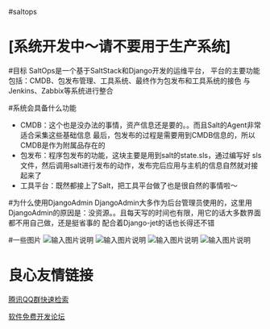 #saltops

# [系统开发中～请不要用于生产系统] 

#目标
SaltOps是一个基于SaltStack和Django开发的运维平台，
平台的主要功能包括：CMDB、包发布管理、工具系统、最终作为包发布和工具系统的接色
与Jenkins、Zabbix等系统进行整合

#系统会具备什么功能

* CMDB：这个也是没办法的事情，资产信息还是要的。。而且Salt的Agent非常适合采集这些基础信息
最后，包发布的过程是需要用到CMDB信息的，所以CMDB是作为附属品存在的
* 包发布：程序包发布的功能，这块主要是用到salt的state.sls，通过编写好
sls文件，然后调用salt进行发布的动作，发布完后应用与主机的信息自然就对接起来了
* 工具平台：既然都接上了Salt，把工具平台做了也是很自然的事情啦～

#为什么使用DjangoAdmin
DjangoAdmin大多作为后台管理员使用的，这里用DjangoAdmin的原因是：没资源。。且每天写的时间也有限，用它的话大多数界面都不用自己做，还是挺省事的
配合着Django-jet的话也长得还不错

#一些图片
![输入图片说明](http://git.oschina.net/uploads/images/2017/0123/103726_0f841e0b_8819.png "在这里输入图片标题")
![输入图片说明](http://git.oschina.net/uploads/images/2017/0123/103734_49fb795f_8819.png "在这里输入图片标题")
![输入图片说明](http://git.oschina.net/uploads/images/2017/0123/103741_6e9bca49_8819.png "在这里输入图片标题")
![输入图片说明](http://git.oschina.net/uploads/images/2017/0123/103747_1cbe3394_8819.png "在这里输入图片标题")



 # 良心友情链接

[腾讯QQ群快速检索](http://u.720life.cn/s/8cf73f7c)

[软件免费开发论坛](http://u.720life.cn/s/bbb01dc0)